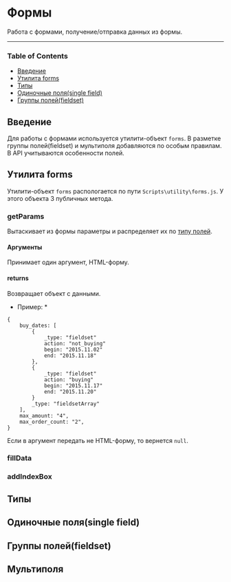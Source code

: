 # Формы
Работа с формами, получение/отправка данных из формы.
___
### <a id="table-of-contents"></a> Table of Contents
* [Введение](#intro)
* [Утилита forms](#utility)
* [Типы](#types)
* [Одиночные поля(single field)](#sigle)
* [Группы полей(fieldset)](#fieldset)


## <a id="intro"></a> Введение
Для работы с формами используется утилити-объект `forms`. В разметке группы полей(fieldset) и мультиполя добавляются по особым правилам. В API учитываются особенности полей.

## <a id="utility"></a> Утилита forms
Утилити-объект `forms` распологается по пути `Scripts\utility\forms.js`.
У этого объекта 3 публичных метода.

### getParams
Вытаскивает из формы параметры и распределяет их по [типу полей](#types).

#### Аргументы
Принимает один аргумент, HTML-форму.

#### returns
Возвращает объект с данными.
* Пример: *
```
{
    buy_dates: [
        {
            _type: "fieldset"
            action: "not_buying"
            begin: "2015.11.02"
            end: "2015.11.18"
        },
        {
            _type: "fieldset"
            action: "buying"
            begin: "2015.11.17"
            end: "2015.11.20"
        }
        _type: "fieldsetArray"
    ],
    max_amount: "4",
    max_order_count: "2",
}
```

Если в аргумент передать не HTML-форму, то вернется `null`.

### fillData

### addIndexBox

## <a id="types"></a> Типы
## <a id="sigle"></a> Одиночные поля(single field)
## <a id="fieldset"></a> Группы полей(fieldset)
## <a id="multi"></a> Мультиполя
